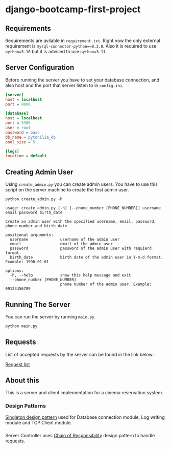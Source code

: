 # django-bootcamp-first-project

## Requirements
Requirements are avilable in `requirement.txt`. Right now the only external requirement is `mysql-connector-python==8.3.0`. Also it is required to use `python=3.10` but it is advised to use `python=3.11`.

## Server Configuration
Before running the server you have to set your database connection, and also host and the port that server listen to in `config.ini`.
```ini
[server]
host = localhost
port = 8000

[database]
host = localhost
port = 3306
user = root
password = pass
db_name = pytonilia_db
pool_size = 5

[logs]
location = default
```

## Creating Admin User
Using `create_admin.py` you can create admin users. You have to use this script on the server machine to create the first admin user.
```
python create_admin.py -h

usage: create_admin.py [-h] [--phone_number [PHONE_NUMBER]] username email password birth_date

Create an admin user with the specified username, email, password, phone number and birth date

positional arguments:
  username              username of the admin user
  email                 email of the admin user
  password              password of the admin user with requierd format.
  birth_date            birth date of the admin user in Y-m-d format. Example: 1990-01-01

options:
  -h, --help            show this help message and exit
  --phone_number [PHONE_NUMBER]
                        phone number of the admin user. Example: 09123456789
```

## Running The Server
You can run the server by running `main.py`.
```bash
python main.py
```

## Requests
List of accepted requests by the server can be found in the link below:

[Request list](https://docs.google.com/spreadsheets/d/1hEW496VUH2yVqaGEIK5vBeTh-_lR9JziVvb1IQfMKnQ/edit?usp=sharing)

## About this
This is a server and client implementation for a cinema reservation system.
### Design Patterns
[Singleton design pattern](https://refactoring.guru/design-patterns/singleton/python/example) used for Database connection module, Log writing module and TCP Client module.
###
Server Controller uses [Chain of Responsibility](https://refactoring.guru/design-patterns/chain-of-responsibility/python/example) design pattern to handle requests.
